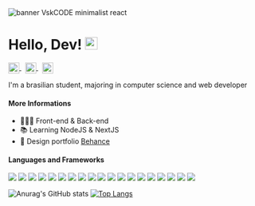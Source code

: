 <img src="https://github.com/CodeVsk/CodeVsk/blob/main/vsk-banner.png?raw=true" alt="banner VskCODE minimalist react">

# Hello, Dev! <img src="https://media.giphy.com/media/hvRJCLFzcasrR4ia7z/giphy.gif" width="25px"/>

<a href="zimaplay1@gmail.com" align="center">
  <img align="center" alt="Email me." width="22px" src="https://cdn.jsdelivr.net/gh/edent/SuperTinyIcons/images/svg/email.svg" />
</a>&nbsp;
<a href="https://t.me/codevsk" align="center">
  <img align="center" alt="Contact me via Telegram." width="22px" src="https://cdn.jsdelivr.net/gh/edent/SuperTinyIcons/images/svg/telegram.svg" />
</a>&nbsp;
<a href="https://twitter.com/vsmenork" align="center">
  <img align="center" alt="CodeVsk on Twitter" width="22px" src="https://cdn.jsdelivr.net/gh/edent/SuperTinyIcons/images/svg/twitter.svg" />
</a>
</h2>

I'm a brasilian student, majoring in computer science and web developer

#### More Informations

- 👨🏻‍💻 Front-end & Back-end
- 📚 Learning NodeJS & NextJS
- 📂 Design portfolio <a href="https://www.behance.net/viniciusvieira34">Behance<a/>


#### Languages and Frameworks

![](https://img.shields.io/badge/Editor-VSCode-informational?style=flat&logo=visualstudiocode&logoColor=white&color=c6040d)
![](https://img.shields.io/badge/Code-Html-informational?style=flat&logo=html5&logoColor=white&color=c6040d)
![](https://img.shields.io/badge/Code-Css-informational?style=flat&logo=css3&logoColor=white&color=c6040d)
![](https://img.shields.io/badge/Code-Javascript-informational?style=flat&logo=javascript&logoColor=white&color=c6040d)
![](https://img.shields.io/badge/Code-NodeJS-informational?style=flat&logo=nodedotjs&logoColor=white&color=c6040d)
![](https://img.shields.io/badge/Code-Python-informational?style=flat&logo=python&logoColor=white&color=c6040d)
![](https://img.shields.io/badge/Code-Java-informational?style=flat&logo=java&logoColor=white&color=c6040d)
![](https://img.shields.io/badge/Code-C-informational?style=flat&logo=c&logoColor=white&color=c6040d)
![](https://img.shields.io/badge/Code-ReactJS-informational?style=flat&logo=react&logoColor=white&color=c6040d)
![](https://img.shields.io/badge/Code-NextJS-informational?style=flat&logo=nextdotjs&logoColor=white&color=c6040d)
![](https://img.shields.io/badge/Tools-Docker-informational?style=flat&logo=docker&logoColor=white&color=c6040d)
![](https://img.shields.io/badge/Database-MySQL-informational?style=flat&logo=mysql&logoColor=white&color=c6040d)
![](https://img.shields.io/badge/Database-MongoDB-informational?style=flat&logo=mongodb&logoColor=white&color=c6040d)
![](https://img.shields.io/badge/Database-PostgreSQL-informational?style=flat&logo=postgresql&logoColor=white&color=c6040d)
![](https://img.shields.io/badge/Cms-Ghost-informational?style=flat&logo=ghost&logoColor=white&color=c6040d)
![](https://img.shields.io/badge/Cms-Wordpress-informational?style=flat&logo=wordpress&logoColor=white&color=c6040d)
![](https://img.shields.io/badge/Design-Photoshop-informational?style=flat&logo=adobephotoshop&logoColor=white&color=c6040d)
![](https://img.shields.io/badge/Design-Figma-informational?style=flat&logo=figma&logoColor=white&color=c6040d)
![](https://img.shields.io/badge/Design-Canva-informational?style=flat&logo=canva&logoColor=white&color=c6040d)    
  
![Anurag's GitHub stats](https://github-readme-stats.vercel.app/api?username=codevsk&theme=dracula&show_icons=false&title_color=c6040d&hide_border=true&hide=issues,contribs) [![Top Langs](https://github-readme-stats.vercel.app/api/top-langs/?username=codevsk&layout=compact&theme=dracula&title_color=c6040&hide_border=true)](https://github.com/anuraghazra/github-readme-stats)


